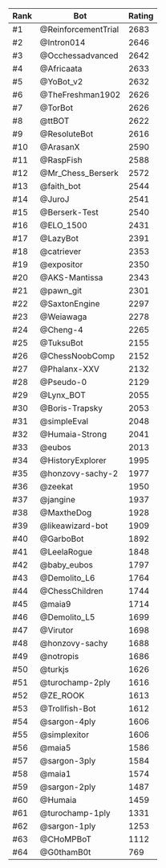 Rank|Bot|Rating
---|---|---
#1|@ReinforcementTrial|2683
#2|@Intron014|2646
#3|@Occhessadvanced|2642
#4|@Africaata|2633
#5|@YoBot_v2|2632
#6|@TheFreshman1902|2626
#7|@TorBot|2626
#8|@ttBOT|2622
#9|@ResoluteBot|2616
#10|@ArasanX|2590
#11|@RaspFish|2588
#12|@Mr_Chess_Berserk|2572
#13|@faith_bot|2544
#14|@JuroJ|2541
#15|@Berserk-Test|2540
#16|@ELO_1500|2431
#17|@LazyBot|2391
#18|@catriever|2353
#19|@expositor|2350
#20|@AKS-Mantissa|2343
#21|@pawn_git|2301
#22|@SaxtonEngine|2297
#23|@Weiawaga|2278
#24|@Cheng-4|2265
#25|@TuksuBot|2155
#26|@ChessNoobComp|2152
#27|@Phalanx-XXV|2132
#28|@Pseudo-0|2129
#29|@Lynx_BOT|2055
#30|@Boris-Trapsky|2053
#31|@simpleEval|2048
#32|@Humaia-Strong|2041
#33|@eubos|2013
#34|@HistoryExplorer|1995
#35|@honzovy-sachy-2|1977
#36|@zeekat|1950
#37|@jangine|1937
#38|@MaxtheDog|1928
#39|@likeawizard-bot|1909
#40|@GarboBot|1892
#41|@LeelaRogue|1848
#42|@baby_eubos|1797
#43|@Demolito_L6|1764
#44|@ChessChildren|1744
#45|@maia9|1714
#46|@Demolito_L5|1699
#47|@Virutor|1698
#48|@honzovy-sachy|1688
#49|@notropis|1686
#50|@turkjs|1626
#51|@turochamp-2ply|1616
#52|@ZE_ROOK|1613
#53|@Trollfish-Bot|1612
#54|@sargon-4ply|1606
#55|@simplexitor|1606
#56|@maia5|1586
#57|@sargon-3ply|1584
#58|@maia1|1574
#59|@sargon-2ply|1487
#60|@Humaia|1459
#61|@turochamp-1ply|1331
#62|@sargon-1ply|1253
#63|@CHoMPBoT|1112
#64|@G0thamB0t|769
